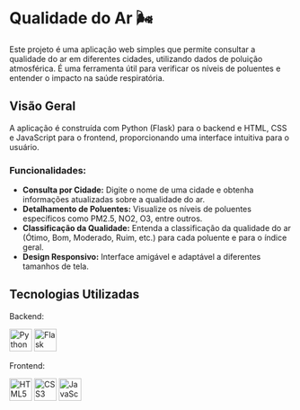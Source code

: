 # Qualidade do Ar 🌬️

Este projeto é uma aplicação web simples que permite consultar a qualidade do ar em diferentes cidades, utilizando dados de poluição atmosférica. É uma ferramenta útil para verificar os níveis de poluentes e entender o impacto na saúde respiratória.

## Visão Geral

A aplicação é construída com Python (Flask) para o backend e HTML, CSS e JavaScript para o frontend, proporcionando uma interface intuitiva para o usuário.

### Funcionalidades:
- **Consulta por Cidade:** Digite o nome de uma cidade e obtenha informações atualizadas sobre a qualidade do ar.
- **Detalhamento de Poluentes:** Visualize os níveis de poluentes específicos como PM2.5, NO2, O3, entre outros.
- **Classificação da Qualidade:** Entenda a classificação da qualidade do ar (Ótimo, Bom, Moderado, Ruim, etc.) para cada poluente e para o índice geral.
- **Design Responsivo:** Interface amigável e adaptável a diferentes tamanhos de tela.

## Tecnologias Utilizadas

Backend:
<p> <img src="https://cdn.jsdelivr.net/gh/devicons/devicon/icons/python/python-original.svg" alt="Python" width="40" height="40"/> <img src="https://cdn.jsdelivr.net/gh/devicons/devicon/icons/flask/flask-original.svg" alt="Flask" width="40" height="40"/> </p>

Frontend:
<p> <img src="https://cdn.jsdelivr.net/gh/devicons/devicon/icons/html5/html5-original.svg" alt="HTML5" width="40" height="40"/> <img src="https://cdn.jsdelivr.net/gh/devicons/devicon/icons/css3/css3-original.svg" alt="CSS3" width="40" height="40"/> <img src="https://cdn.jsdelivr.net/gh/devicons/devicon/icons/javascript/javascript-original.svg" alt="JavaScript" width="40" height="40"/> </p>


